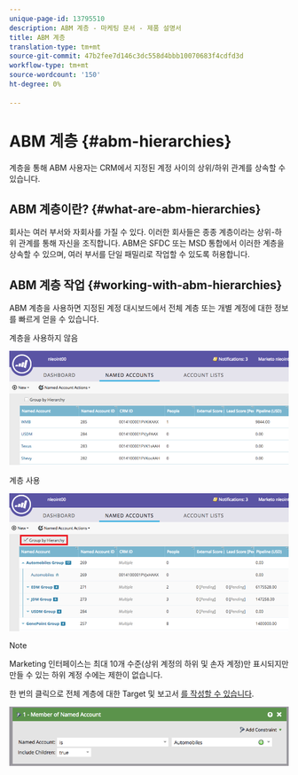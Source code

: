 ```yaml
---
unique-page-id: 13795510
description: ABM 계층 - 마케팅 문서 - 제품 설명서
title: ABM 계층
translation-type: tm+mt
source-git-commit: 47b2fee7d146c3dc558d4bbb10070683f4cdfd3d
workflow-type: tm+mt
source-wordcount: '150'
ht-degree: 0%

---
```



# ABM 계층 {#abm-hierarchies}

계층을 통해 ABM 사용자는 CRM에서 지정된 계정 사이의 상위/하위 관계를 상속할 수 있습니다.

## ABM 계층이란? {#what-are-abm-hierarchies}

회사는 여러 부서와 자회사를 가질 수 있다. 이러한 회사들은 종종 계층이라는 상위-하위 관계를 통해 자신을 조직합니다. ABM은 SFDC 또는 MSD 통합에서 이러한 계층을 상속할 수 있으며, 여러 부서를 단일 패밀리로 작업할 수 있도록 허용합니다.

## ABM 계층 작업 {#working-with-abm-hierarchies}

ABM 계층을 사용하면 지정된 계정 대시보드에서 전체 계층 또는 개별 계정에 대한 정보를 빠르게 얻을 수 있습니다.

계층을 사용하지 않음

![](assets/before.png)

계층 사용

![](assets/after.png)

>[!NOTE]
>
>Marketing 인터페이스는 최대 10개 수준(상위 계정의 하위 및 손자 계정)만 표시되지만 만들 수 있는 하위 계정 수에는 제한이 없습니다.

한 번의 클릭으로 전체 계층에 대한 Target 및 보고서 [를 작성할 수 있습니다](http://docs.marketo.com/display/DOCS/Account+Filters#AccountFilters-MemberofNamedAccount).

![](assets/member.png)

